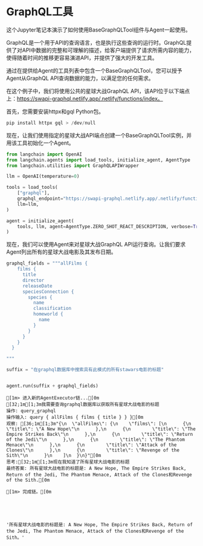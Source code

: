 # GraphQL工具
这个Jupyter笔记本演示了如何使用BaseGraphQLTool组件与Agent一起使用。

GraphQL是一个用于API的查询语言，也是执行这些查询的运行时。GraphQL提供了对API中数据的完整和可理解的描述，给客户端提供了请求所需内容的能力，使得随着时间的推移更容易演进API，并提供了强大的开发工具。

通过在提供给Agent的工具列表中包含一个BaseGraphQLTool，您可以授予Agent从GraphQL API查询数据的能力，以满足您的任何需求。

在这个例子中，我们将使用公共的星球大战GraphQL API，该API位于以下端点上：https://swapi-graphql.netlify.app/.netlify/functions/index。

首先，您需要安装httpx和gql Python包。


```python
pip install httpx gql > /dev/null
```

现在，让我们使用指定的星球大战API端点创建一个BaseGraphQLTool实例，并用该工具初始化一个Agent。


```python
from langchain import OpenAI
from langchain.agents import load_tools, initialize_agent, AgentType
from langchain.utilities import GraphQLAPIWrapper

llm = OpenAI(temperature=0)

tools = load_tools(
    ["graphql"],
    graphql_endpoint="https://swapi-graphql.netlify.app/.netlify/functions/index",
    llm=llm,
)

agent = initialize_agent(
    tools, llm, agent=AgentType.ZERO_SHOT_REACT_DESCRIPTION, verbose=True
)
```

现在，我们可以使用Agent来对星球大战GraphQL API运行查询。让我们要求Agent列出所有的星球大战电影及其发布日期。


```python
graphql_fields = """allFilms {
    films {
      title
      director
      releaseDate
      speciesConnection {
        species {
          name
          classification
          homeworld {
            name
          }
        }
      }
    }
  }

"""

suffix = "在graphql数据库中搜索具有此模式的所有stawars电影的标题"


agent.run(suffix + graphql_fields)
```

    
    
    [1m> 进入新的AgentExecutor链...[0m
    [32;1m[1;3m我需要查询graphql数据库以获取所有星球大战电影的标题
    操作: query_graphql
    操作输入: query { allFilms { films { title } } }[0m
    观察: [36;1m[1;3m"{\n  \"allFilms\": {\n    \"films\": [\n      {\n        \"title\": \"A New Hope\"\n      },\n      {\n        \"title\": \"The Empire Strikes Back\"\n      },\n      {\n        \"title\": \"Return of the Jedi\"\n      },\n      {\n        \"title\": \"The Phantom Menace\"\n      },\n      {\n        \"title\": \"Attack of the Clones\"\n      },\n      {\n        \"title\": \"Revenge of the Sith\"\n      }\n    ]\n  }\n}"[0m
    思考:[32;1m[1;3m现在我知道了所有星球大战电影的标题
    最终答案: 所有星球大战电影的标题是: A New Hope, The Empire Strikes Back, Return of the Jedi, The Phantom Menace, Attack of the Clones和Revenge of the Sith.[0m
    
    [1m> 完成链。[0m
    




    '所有星球大战电影的标题是: A New Hope, The Empire Strikes Back, Return of the Jedi, The Phantom Menace, Attack of the Clones和Revenge of the Sith。'


